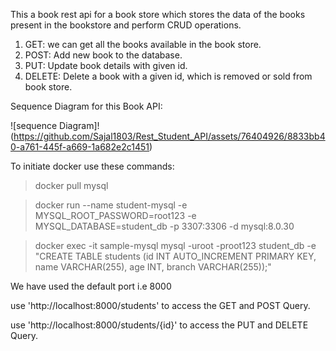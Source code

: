 This a book rest api for a book store which stores the data of the books present in the bookstore and perform CRUD operations.

1. GET: we can get all the books available in the book store.
2. POST: Add new book to the database.
3. PUT: Update book details with given id.
4. DELETE: Delete a book with a given id, which is removed or sold from book store.


Sequence Diagram for this Book API:

![sequence Diagram]! (https://github.com/Sajal1803/Rest_Student_API/assets/76404926/8833bb40-a761-445f-a669-1a682e2c1451)



To initiate docker use these commands:
> docker pull mysql

> docker run --name student-mysql -e MYSQL_ROOT_PASSWORD=root123 -e MYSQL_DATABASE=student_db -p 3307:3306 -d mysql:8.0.30

> docker exec -it sample-mysql mysql -uroot -proot123 student_db -e "CREATE TABLE students (id INT AUTO_INCREMENT PRIMARY KEY, name VARCHAR(255), age INT, branch VARCHAR(255));"



We have used the default port i.e 8000

use 'http://localhost:8000/students' to access the GET and POST Query.

use 'http://localhost:8000/students/{id}' to access the PUT and DELETE Query.
